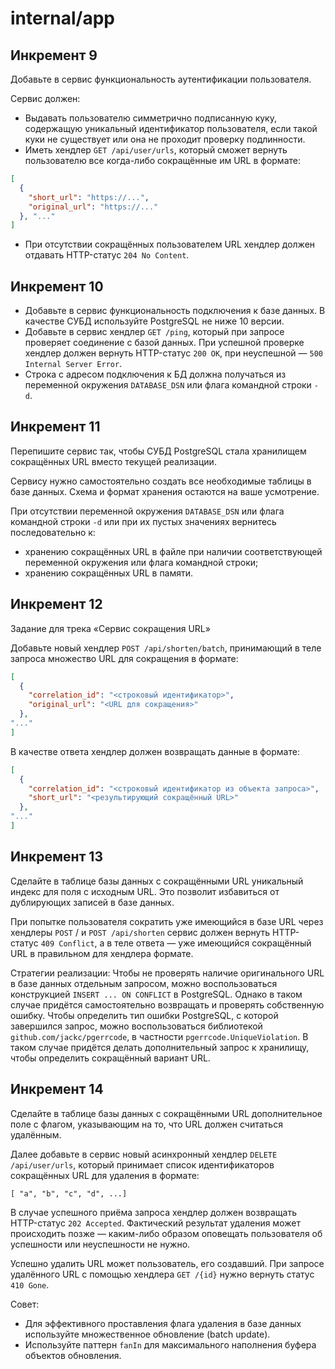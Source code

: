 # internal/app

## Инкремент 9

Добавьте в сервис функциональность аутентификации пользователя.

Сервис должен:
 - Выдавать пользователю симметрично подписанную куку, содержащую уникальный идентификатор пользователя, если такой куки не существует или она не проходит проверку подлинности.
 - Иметь хендлер `GET /api/user/urls`, который сможет вернуть пользователю все когда-либо сокращённые им URL в формате:

```json
[
  {
    "short_url": "https://...",
    "original_url": "https://..."
  }, "..."
]
```

 - При отсутствии сокращённых пользователем URL хендлер должен отдавать HTTP-статус `204 No Content`.

## Инкремент 10

 - Добавьте в сервис функциональность подключения к базе данных. В качестве СУБД используйте PostgreSQL не ниже 10 версии.
 - Добавьте в сервис хендлер `GET /ping`, который при запросе проверяет соединение с базой данных. При успешной проверке хендлер должен вернуть HTTP-статус `200 OK`, при неуспешной — `500 Internal Server Error`.
 - Строка с адресом подключения к БД должна получаться из переменной окружения `DATABASE_DSN` или флага командной строки `-d`.
   
## Инкремент 11

Перепишите сервис так, чтобы СУБД PostgreSQL стала хранилищем сокращённых URL вместо текущей реализации.

Сервису нужно самостоятельно создать все необходимые таблицы в базе данных. Схема и формат хранения остаются на ваше усмотрение.

При отсутствии переменной окружения `DATABASE_DSN` или флага командной строки `-d` или при их пустых значениях вернитесь последовательно к:
 - хранению сокращённых URL в файле при наличии соответствующей переменной окружения или флага командной строки;
 - хранению сокращённых URL в памяти.

## Инкремент 12
Задание для трека «Сервис сокращения URL»

Добавьте новый хендлер `POST /api/shorten/batch`, принимающий в теле запроса множество URL для сокращения в формате:
```json
[
  {
    "correlation_id": "<строковый идентификатор>",
    "original_url": "<URL для сокращения>"
  },
"..."
]
```
В качестве ответа хендлер должен возвращать данные в формате:
```json
[
  {
    "correlation_id": "<строковый идентификатор из объекта запроса>",
    "short_url": "<результирующий сокращённый URL>"
  },
"..."
]
``` 

## Инкремент 13

Сделайте в таблице базы данных с сокращёнными URL уникальный индекс для поля с исходным URL. Это позволит избавиться от дублирующих записей в базе данных.

При попытке пользователя сократить уже имеющийся в базе URL через хендлеры `POST` / и `POST /api/shorten` сервис должен вернуть HTTP-статус `409 Conflict`, а в теле ответа — уже имеющийся сокращённый URL в правильном для хендлера формате.

Стратегии реализации:
Чтобы не проверять наличие оригинального URL в базе данных отдельным запросом, можно воспользоваться конструкцией `INSERT ... ON CONFLICT` в PostgreSQL. Однако в таком случае придётся самостоятельно возвращать и проверять собственную ошибку.
Чтобы определить тип ошибки PostgreSQL, с которой завершился запрос, можно воспользоваться библиотекой `github.com/jackc/pgerrcode`, в частности `pgerrcode.UniqueViolation`. В таком случае придётся делать дополнительный запрос к хранилищу, чтобы определить сокращённый вариант URL.

## Инкремент 14

Сделайте в таблице базы данных с сокращёнными URL дополнительное поле с флагом, указывающим на то, что URL должен считаться удалённым.

Далее добавьте в сервис новый асинхронный хендлер `DELETE /api/user/urls`, который принимает список идентификаторов сокращённых URL для удаления в формате:

```
[ "a", "b", "c", "d", ...]
```

В случае успешного приёма запроса хендлер должен возвращать HTTP-статус `202 Accepted`. Фактический результат удаления может происходить позже — каким-либо образом оповещать пользователя об успешности или неуспешности не нужно.

Успешно удалить URL может пользователь, его создавший. При запросе удалённого URL с помощью хендлера `GET /{id}` нужно вернуть статус `410 Gone`.

Совет:
 - Для эффективного проставления флага удаления в базе данных используйте множественное обновление (batch update).
 - Используйте паттерн `fanIn` для максимального наполнения буфера объектов обновления.